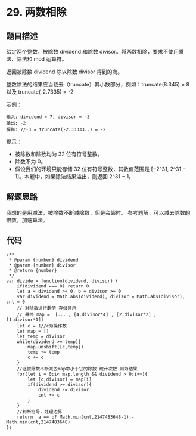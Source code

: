 # 29. 两数相除

## 题目描述
给定两个整数，被除数 dividend 和除数 divisor。将两数相除，要求不使用乘法、除法和 mod 运算符。

返回被除数 dividend 除以除数 divisor 得到的商。

整数除法的结果应当截去（truncate）其小数部分，例如：truncate(8.345) = 8 以及 truncate(-2.7335) = -2


示例：
```
输入: dividend = 7, divisor = -3
输出: -2
解释: 7/-3 = truncate(-2.33333..) = -2
``` 

提示：

* 被除数和除数均为 32 位有符号整数。
* 除数不为 0。
* 假设我们的环境只能存储 32 位有符号整数，其数值范围是 [−2^31, 2^31 − 1]。本题中，如果除法结果溢出，则返回 2^31 − 1。

## 解题思路
我想的是用减法，被除数不断减除数，但是会超时。
参考题解，可以减去除数的倍数，加速算法。

## 代码
```
/**
 * @param {number} dividend
 * @param {number} divisor
 * @return {number}
 */
var divide = function(dividend, divisor) {
    if(dividend === 0) return 0
    let a = dividend >= 0, b = divisor >= 0
    var dividend = Math.abs(dividend), divisor = Math.abs(divisor), cnt = 0
    // 对除数进行翻倍 存储待用
    // 最终 map =  [...., [4,divisor*4] , [2,divisor*2] , [1,divisor*1]]
    let c = 1//c为操作数
    let map = []
    let temp = divisor
    while(dividend >= temp){
        map.unshift([c,temp])
        temp += temp
        c += c
    }
    //让被除数不断减去map中小于它的除数 统计次数 则为结果
    for(let i = 0;i< map.length && dividend > 0;i++){
        let [c,divisor] = map[i]
        if(dividend >= divisor){
            dividend -= divisor
            cnt += c
        }
    }
    //判断符号，处理边界
    return  a == b? Math.min(cnt,2147483648-1):-Math.min(cnt,2147483648)
};
```